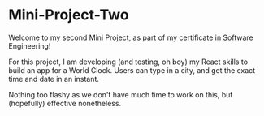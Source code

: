 # Mini-Project-Two

Welcome to my second Mini Project, as part of my certificate in Software Engineering!

For this project, I am developing (and testing, oh boy) my React skills to build an app for a World Clock. Users can type in a city, and get the exact time and date in an instant.

Nothing too flashy as we don't have much time to work on this, but (hopefully) effective nonetheless.
